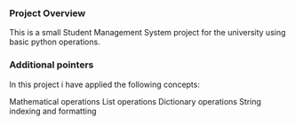 ### Project Overview

 This is a small Student Management System project for the university using basic python operations.


### Additional pointers

 In this project i have applied the following concepts:

Mathematical operations
List operations
Dictionary operations
String indexing and formatting


